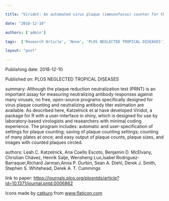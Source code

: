 ---
title: "Viridot: An automated virus plaque (immunofocus) counter for the measurement of serological neutralizing responses with application to dengue virus"
date: "2018-12-10"
authors: ['admin']
tags:  ['Research Article', 'None', 'PLOS NEGLECTED TROPICAL DISEASES']
layout: "post"
---
Publishing date: 2018-12-10

Published on: PLOS NEGLECTED TROPICAL DISEASES

summary: Although the plaque reduction neutralization test (PRNT) is an important assay for measuring neutralizing antibody responses against many viruses, no free, open-source programs specifically designed for virus plaque counting and neutralizing antibody titer estimation are available. As described here, Katzelnick et al have developed Viridot, a package for R with a user-interface in shiny, which is designed for use by laboratory-based virologists and researchers with minimal coding experience. The program includes: automatic and user-specification of settings for plaque counting; saving of plaque counting settings; counting of many plates at once; and easy output of plaque counts, plaque sizes, and images with counted plaques circled.

authors: Leah C. Katzelnick, Ana Coello Escoto, Benjamin D. McElvany, Christian Chávez, Henrik Salje, Wensheng Luo,Isabel Rodriguez-Barraquer,Richard Jarman,Anna P. Durbin, Sean A. Diehl, Derek J. Smith, Stephen S. Whitehead, Derek A. T. Cummings

link to paper: https://journals.plos.org/plosntds/article?id=10.1371/journal.pntd.0006862

Icons made by <a href="https://www.flaticon.com/free-icon/bookshelves_3576884" title="catkuro">catkuro</a> from <a href="https://www.flaticon.com/" title="Flaticon"> www.flaticon.com</a>